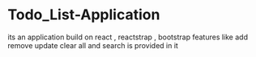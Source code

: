 # Todo_List-Application
its an application build on react , reactstrap , bootstrap
features like add remove update clear all and search is provided in it 

